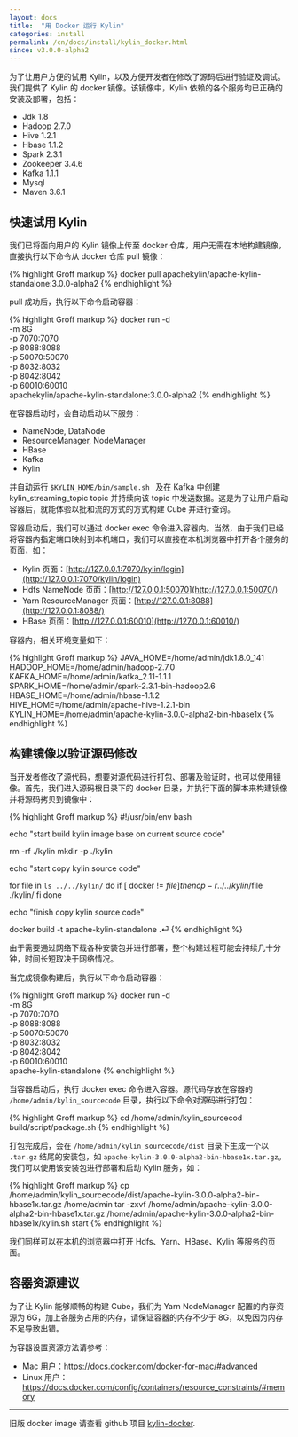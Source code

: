 ```yaml
---
layout: docs
title:  "用 Docker 运行 Kylin"
categories: install
permalink: /cn/docs/install/kylin_docker.html
since: v3.0.0-alpha2
---
```


为了让用户方便的试用 Kylin，以及方便开发者在修改了源码后进行验证及调试。我们提供了 Kylin 的 docker 镜像。该镜像中，Kylin 依赖的各个服务均已正确的安装及部署，包括：

- Jdk 1.8
- Hadoop 2.7.0
- Hive 1.2.1
- Hbase 1.1.2
- Spark 2.3.1
- Zookeeper 3.4.6
- Kafka 1.1.1
- Mysql
- Maven 3.6.1

## 快速试用 Kylin

我们已将面向用户的 Kylin 镜像上传至 docker 仓库，用户无需在本地构建镜像，直接执行以下命令从 docker 仓库 pull 镜像：

{% highlight Groff markup %}
docker pull apachekylin/apache-kylin-standalone:3.0.0-alpha2
{% endhighlight %}

pull 成功后，执行以下命令启动容器：

{% highlight Groff markup %}
docker run -d \
-m 8G \
-p 7070:7070 \
-p 8088:8088 \
-p 50070:50070 \
-p 8032:8032 \
-p 8042:8042 \
-p 60010:60010 \
apachekylin/apache-kylin-standalone:3.0.0-alpha2
{% endhighlight %}

在容器启动时，会自动启动以下服务：

- NameNode, DataNode
- ResourceManager, NodeManager
- HBase
- Kafka
- Kylin

并自动运行 `$KYLIN_HOME/bin/sample.sh ` 及在 Kafka 中创建 kylin_streaming_topic topic 并持续向该 topic 中发送数据。这是为了让用户启动容器后，就能体验以批和流的方式的方式构建 Cube 并进行查询。

容器启动后，我们可以通过 docker exec 命令进入容器内。当然，由于我们已经将容器内指定端口映射到本机端口，我们可以直接在本机浏览器中打开各个服务的页面，如：

- Kylin 页面：[http://127.0.0.1:7070/kylin/login](http://127.0.0.1:7070/kylin/login)
- Hdfs NameNode 页面：[http://127.0.0.1:50070](http://127.0.0.1:50070/)
- Yarn ResourceManager 页面：[http://127.0.0.1:8088](http://127.0.0.1:8088/)
- HBase 页面：[http://127.0.0.1:60010](http://127.0.0.1:60010/)

容器内，相关环境变量如下：

{% highlight Groff markup %}
JAVA_HOME=/home/admin/jdk1.8.0_141
HADOOP_HOME=/home/admin/hadoop-2.7.0
KAFKA_HOME=/home/admin/kafka_2.11-1.1.1
SPARK_HOME=/home/admin/spark-2.3.1-bin-hadoop2.6
HBASE_HOME=/home/admin/hbase-1.1.2
HIVE_HOME=/home/admin/apache-hive-1.2.1-bin
KYLIN_HOME=/home/admin/apache-kylin-3.0.0-alpha2-bin-hbase1x
{% endhighlight %}

## 构建镜像以验证源码修改

当开发者修改了源代码，想要对源代码进行打包、部署及验证时，也可以使用镜像。首先，我们进入源码根目录下的 docker 目录，并执行下面的脚本来构建镜像并将源码拷贝到镜像中：

{% highlight Groff markup %}
#!/usr/bin/env bash

echo "start build kylin image base on current source code"

rm -rf ./kylin
mkdir -p ./kylin

echo "start copy kylin source code"

for file in `ls ../../kylin/`
do
    if [ docker != $file ]
    then
        cp -r ../../kylin/$file ./kylin/
    fi
done

echo "finish copy kylin source code"

docker build -t apache-kylin-standalone .⏎
{% endhighlight %}

由于需要通过网络下载各种安装包并进行部署，整个构建过程可能会持续几十分钟，时间长短取决于网络情况。

当完成镜像构建后，执行以下命令启动容器：

{% highlight Groff markup %}
docker run -d \
-m 8G \
-p 7070:7070 \
-p 8088:8088 \
-p 50070:50070 \
-p 8032:8032 \
-p 8042:8042 \
-p 60010:60010 \
apache-kylin-standalone
{% endhighlight %}

当容器启动后，执行 docker exec 命令进入容器。源代码存放在容器的 `/home/admin/kylin_sourcecode` 目录，执行以下命令对源码进行打包：

{% highlight Groff markup %}
cd /home/admin/kylin_sourcecod
build/script/package.sh
{% endhighlight %}

打包完成后，会在 `/home/admin/kylin_sourcecode/dist` 目录下生成一个以 `.tar.gz` 结尾的安装包，如 `apache-kylin-3.0.0-alpha2-bin-hbase1x.tar.gz`。我们可以使用该安装包进行部署和启动 Kylin 服务，如：

{% highlight Groff markup %}
cp /home/admin/kylin_sourcecode/dist/apache-kylin-3.0.0-alpha2-bin-hbase1x.tar.gz /home/admin
tar -zxvf /home/admin/apache-kylin-3.0.0-alpha2-bin-hbase1x.tar.gz
/home/admin/apache-kylin-3.0.0-alpha2-bin-hbase1x/kylin.sh start
{% endhighlight %}

我们同样可以在本机的浏览器中打开 Hdfs、Yarn、HBase、Kylin 等服务的页面。

## 容器资源建议

为了让 Kylin 能够顺畅的构建 Cube，我们为 Yarn NodeManager 配置的内存资源为 6G，加上各服务占用的内存，请保证容器的内存不少于 8G，以免因为内存不足导致出错。

为容器设置资源方法请参考：

- Mac 用户：<https://docs.docker.com/docker-for-mac/#advanced>
- Linux 用户：<https://docs.docker.com/config/containers/resource_constraints/#memory>

---

旧版 docker image 请查看 github 项目 [kylin-docker](https://github.com/Kyligence/kylin-docker/).